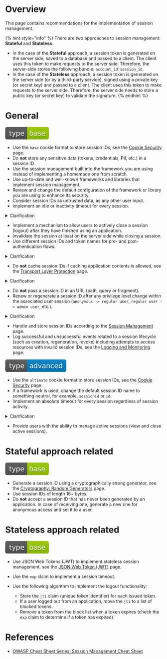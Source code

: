 # Overview

This page contains recommendations for the implementation of session management.

{% hint style="info" %}
There are two approaches to session management: **Stateful** and **Stateless**.

- In the case of the **Stateful** approach, a session token is generated on the server side, saved to a database and passed to a client. The client uses this token to make requests to the server side. Therefore, the server-side stores the following bundle: `account_id:session_id`.
- In the case of the **Stateless** approach, a session token is generated on the server side (or by a third-party service), signed using a private key (or secret key) and passed to a client. The client uses this token to make requests to the server side. Therefore, the server side needs to store a public key (or secret key) to validate the signature.
{% endhint %}

# General

<div align="left">
<img src="/.gitbook/assets/type-base-icon.svg">
</div>

- Use the `base` cookie format to store session IDs, see the [Cookie Security](/Web%20Application/Cookie%20Security/README.md) page.
- Do **not** store any sensitive data (tokens, credentials, PII, etc.) in a session ID.
- Use the session management built into the framework you are using instead of implementing a homemade one from scratch.
- Use up-to-date and well-known frameworks and libraries that implement session management.
- Review and change the default configuration of the framework or library you are using to enhance its security.
- Consider session IDs as untrusted data, as any other user input.
- Implement an idle or inactivity timeout for every session.

<details>
<summary>Clarification</summary>

An idle or inactivity timeout defines the amount of time a session will remain active in case there is no activity in the session, closing and invalidating the session upon the defined idle period since the last HTTP request received by an application for a given session ID.
</details>

- Implement a mechanism to allow users to actively close a session (logout) after they have finished using an application.
- Invalidate the session at least on the server side while closing a session.
- Use different session IDs and token names for pre- and post-authentication flows.

<details>
<summary>Clarification</summary>

Using different tokens allows an application to keep track of anonymous users and authenticated users without the risk of exposing or binding the user session between both states.
</details>

- Do **not** cache session IDs if caching application contents is allowed, see the [Transport Layer Protection](/Web%20Application/Transport%20Layer%20Protection/README.md) page.

<details>
<summary>Clarification</summary>

If caching application contents is allowed, session IDs can be cached as a part of the `Set-Cookie` header.
</details>

- Do **not** pass a session ID in an URL (path, query or fragment).
- Renew or regenerate a session ID after any privilege level change within the associated user session (`anonymous -> regular user`, `regular user -> admin user`, etc.).

<details>
<summary>Clarification</summary>

The most common scenario where the session ID regeneration is mandatory is during the authentication process, as the privilege level of the user changes from the unauthenticated (or anonymous) state to the authenticated state. Common scenarios to include:

- Password changes.
- Permission changes.
- Switching from a regular user role to an administrator role within an application.

The session ID regeneration is mandatory to prevent session fixation attacks, where an attacker sets the session ID on the victim user's web browser instead of gathering the victim's session ID, as in most of the other session-based attacks, and independently of using HTTP or HTTPS.
</details>

- Handle and store session IDs according to the [Session Management](/Web%20Application/Session%20Management/README.md) page.
- Log successful and unsuccessful events related to a session lifecycle (such as creation, regeneration, revoke) including attempts to access resources with invalid session IDs, see the [Logging and Monitoring](/Web%20Application/Logging%20and%20Monitoring/README.md) page.

<div align="left">
<img src="/.gitbook/assets/type-advanced-icon.svg">
</div>

- Use the `ultimate` cookie format to store session IDs, see the [Cookie Security](/Web%20Application/Cookie%20Security/README.md) page.
- If a framework is used, change the default session ID name to something neutral, for example, `sessionid` or `id`.
- Implement an absolute timeout for every session regardless of session activity.

<details>
<summary>Clarification</summary>

An absolute timeout defines the maximum amount of time a session can be active, closing and invalidating the session upon the defined absolute period since the given session was initially created by an application.
</details>

- Provide users with the ability to manage active sessions (view and close active sessions).

# Stateful approach related

<div align="left">
<img src="/.gitbook/assets/type-base-icon.svg">
</div>

- Generate a session ID using a cryptographically strong generator, see the [Cryptography: Random Generators](/Web%20Application/Cryptography/Random%20Generators/README.md) page.
- Use session IDs of length 16+ bytes.
- Do **not** accept a session ID that has never been generated by an application. In case of receiving one, generate a new one for anonymous access and set it to a user.

# Stateless approach related

<div align="left">
<img src="/.gitbook/assets/type-base-icon.svg">
</div>

- Use JSON Web Tokens (JWT) to implement stateless session management, see the [JSON Web Token (JWT)](/Web%20Application/JSON%20Web%20Token%20(JWT)/README.md) page.
- Use the `exp` claim to implement a session timeout.
- Use the following algorithm to implement the logout functionality:

    - Store the `jti` claim (unique token identifier) for each issued token.
    - If a user logged out from an application, move the `jti` to a list of blocked tokens.
    - Remove a token from the block list when a token expires (check the `exp` claim to determine if a token has expired).

# References

- [OWASP Cheat Sheet Series: Session Management Cheat Sheet](https://cheatsheetseries.owasp.org/cheatsheets/Session_Management_Cheat_Sheet.html)
